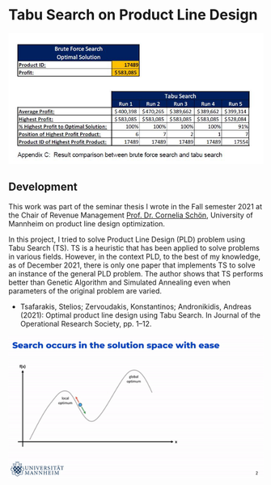 # Tabu Search on Product Line Design

![](images/Brute%20Force%20versus%20Tabu%20Search.JPG)

## Development
This work was part of the seminar thesis I wrote in the Fall semester 2021 at the Chair of Revenue Management [Prof. Dr. Cornelia Schön](https://www.bwl.uni-mannheim.de/schoen/ "Prof. Dr. Cornelia Schön"), University of Mannheim on product line design optimization. 

In this project, I tried to solve Product Line Design (PLD) problem using Tabu Search (TS). TS is a heuristic that has been applied to solve problems in various fields. However, in the context PLD, to the best of my knowledge, as of December 2021, there is only one paper that implements TS to solve an instance of the general PLD problem. The author shows that TS performs better than Genetic Algorithm and Simulated Annealing even when parameters of the original problem are varied.
* Tsafarakis, Stelios; Zervoudakis, Konstantinos; Andronikidis, Andreas (2021): Optimal product line design using Tabu Search. In Journal of the Operational Research Society, pp. 1–12.

![](images/Tabu%20Search%202D%20Demonstration.gif)
